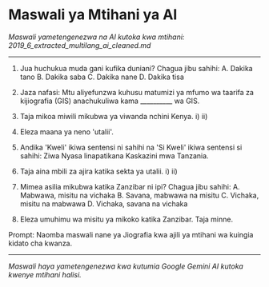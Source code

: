 # Maswali ya Mtihani ya AI
*Maswali yametengenezwa na AI kutoka kwa mtihani: 2019_6_extracted_multilang_ai_cleaned.md*

---

1.  Jua huchukua muda gani kufika duniani? Chagua jibu sahihi:
    A. Dakika tano
    B. Dakika saba
    C. Dakika nane
    D. Dakika tisa

2.  Jaza nafasi: Mtu aliyefunzwa kuhusu matumizi ya mfumo wa taarifa za kijiografia (GIS) anachukuliwa kama __________ wa GIS.

3.  Taja mikoa miwili mikubwa ya viwanda nchini Kenya.
    i)
    ii)

4.  Eleza maana ya neno 'utalii'.

5.  Andika 'Kweli' ikiwa sentensi ni sahihi na 'Si Kweli' ikiwa sentensi si sahihi: Ziwa Nyasa linapatikana Kaskazini mwa Tanzania.

6.  Taja aina mbili za ajira katika sekta ya utalii.
    i)
    ii)

7.  Mimea asilia mikubwa katika Zanzibar ni ipi? Chagua jibu sahihi:
    A. Mabwawa, misitu na vichaka
    B. Savana, mabwawa na misitu
    C. Vichaka, misitu na mabwawa
    D. Vichaka, savana na vichaka

8.  Eleza umuhimu wa misitu ya mikoko katika Zanzibar. Taja minne.

Prompt: Naomba maswali nane ya Jiografia kwa ajili ya mtihani wa kuingia kidato cha kwanza.

---
*Maswali haya yametengenezwa kwa kutumia Google Gemini AI kutoka kwenye mtihani halisi.*
